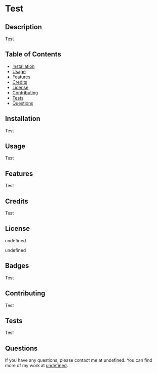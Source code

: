 # Test

  ## Description
  Test

  ## Table of Contents
  * [Installation](#installation)
  * [Usage](#usage)
  * [Features](#features)
  * [Credits](#credits)
  * [License](#license)
  * [Contributing](#contributing)
  * [Tests](#tests)
  * [Questions](#questions)

  ## Installation
  Test

  ## Usage
  Test

  ## Features
  Test

  ## Credits
  Test

  ## License
  undefined

  undefined

  ## Badges
  Test

  ## Contributing
  Test

  ## Tests
  Test

  ## Questions
  If you have any questions, please contact me at undefined. You can find more of my work at [undefined](https://github.com/undefined).

